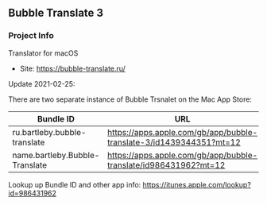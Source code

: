 Bubble Translate 3
--------------------------------------------

### Project Info

Translator for macOS

  * Site: https://bubble-translate.ru/


Update 2021-02-25:

There are two separate instance of Bubble Trsnalet on the Mac App Store:

| Bundle ID | URL |
|-|-|
| ru.bartleby.bubble-translate | https://apps.apple.com/gb/app/bubble-translate-3/id1439344351?mt=12 |
| name.bartleby.Bubble-Translate | https://apps.apple.com/gb/app/bubble-translate/id986431962?mt=12 |


Lookup up Bundle ID and other app info: https://itunes.apple.com/lookup?id=986431962
